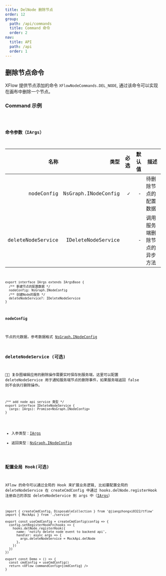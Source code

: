 ```yaml
---
title: DelNode 删除节点
order: 12
group:
  path: /api/commands
  title: Command 命令
  order: 2
nav:
  title: API
  path: /api
  order: 1
---
```


## 删除节点命令

XFlow 提供节点添加的命令 `XFlowNodeCommands.DEL_NODE`, 通过该命令可以实现在画布中删除一个节点。

### Command 示例

<code src="./demos/index.tsx" classname="cmd-demo" />

### 命令参数（IArgs）

|              名称 |                类型 | 必选 | 默认值 | 描述                         |
| ----------------: | ------------------: | ---: | -----: | ---------------------------- |
|        nodeConfig | NsGraph.INodeConfig |    ✓ |      - | 待删除节点的配置数据         |
| deleteNodeService |  IDeleteNodeService |      |      - | 调用服务端删除节点的异步方法 |

```tsx | pure
export interface IArgs extends IArgsBase {
  /** 新建节点的配置数据 */
  nodeConfig: NsGraph.INodeConfig
  /** 创建Node的服务 */
  deleteNodeService?: IDeleteNodeService
}
```

#### nodeConfig

节点的元数据，参考数据格式 [NsGraph.INodeConfig](/api/interface#inodeconfig)

### deleteNodeService (可选)

 复杂图编辑应用的删除操作需要实时保存到服务端，这里可以配置 deleteNodeService 用于通知服务端节点的删除事件，如果服务端返回 false 则不会执行删除操作。

```tsx | pure
/** add node api service 类型 */
export interface IDeleteNodeService {
  (args: IArgs): Promise<NsGraph.INodeConfig>
}
```

- 入参类型：[IArgs](#命令参数iargs)
- 返回类型：[NsGraph.INodeConfig](/api/interface#inodeconfig)

### 配置全局 Hook(可选)

XFlow 的命令可以通过全局的 Hook 来扩展业务逻辑, 比如要配置全局的 deleteNodeService 在 createCmdConfig 中通过 hooks.delNode.registerHook 注册自己的添加 deleteNodeService 到 args 中（[IArgs](#命令参数iargs)）

```tsx | pure
import { createCmdConfig, DisposableCollection } from '@jiangzhongxi0322/tflow'
import { MockApi } from './service'

export const useCmdConfig = createCmdConfig(config => {
  config.setRegisterHookFn(hooks => {
    hooks.delNode.registerHook({
      name: 'notify delete node event to backend api',
      handler: async args => {
        args.deleteNodeService = MockApi.delNode
      },
    })
  })
})

export const Demo = () => {
  const cmdConfig = useCmdConfig()
  return <XFlow commandConfig={cmdConfig} />
}
```
